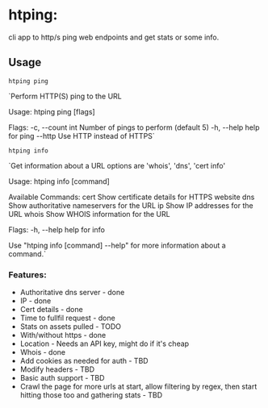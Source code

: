 # htping:
cli app to http/s ping web endpoints and get stats or some info.

## Usage

`htping ping`

`Perform HTTP(S) ping to the URL

Usage:
  htping ping <url> [flags]

Flags:
-c, --count int   Number of pings to perform (default 5)
-h, --help        help for ping
    --http        Use HTTP instead of HTTPS`

`htping info`

`Get information about a URL options are 'whois', 'dns', 'cert info'

Usage:
  htping info [command]

Available Commands:
  cert        Show certificate details for HTTPS website
  dns         Show authoritative nameservers for the URL
  ip          Show IP addresses for the URL
  whois       Show WHOIS information for the URL

Flags:
  -h, --help   help for info

Use "htping info [command] --help" for more information about a command.`

### Features:
* Authoritative dns server - done
* IP - done
* Cert details - done
* Time to fullfil request - done
* Stats on assets pulled - TODO
* With/without https - done
* Location - Needs an API key, might do if it's cheap
* Whois - done
* Add cookies as needed for auth - TBD
* Modify headers - TBD
* Basic auth support - TBD
* Crawl the page for more urls at start, allow filtering by regex, then start hitting those too and gathering stats - TBD
